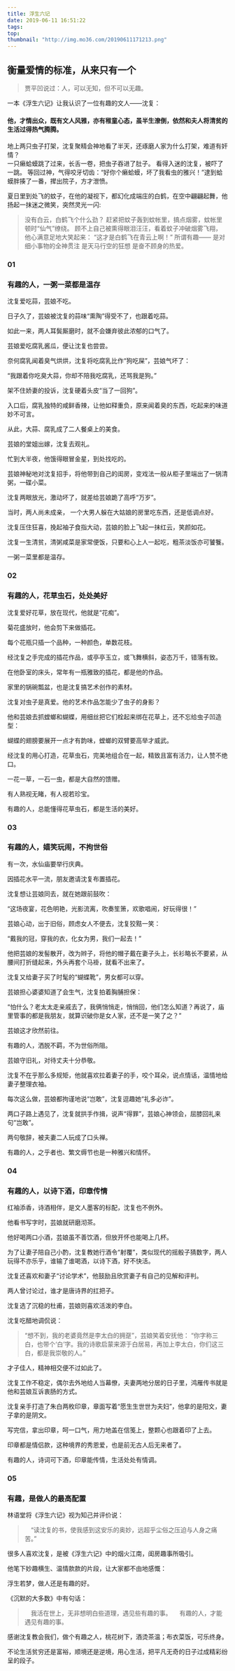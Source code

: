 ```yaml
---
title: 浮生六记
date: 2019-06-11 16:51:22
tags:
top:
thumbnail: "http://img.mo36.com/20190611171213.png"
---
```


## 衡量爱情的标准，从来只有一个


> 贾平凹说过：人，可以无知，但不可以无趣。  

一本《浮生六记》让我认识了一位有趣的文人——沈复：  
#### <b>他，才情出众，既有文人风雅，亦有稚童心态，虽半生潦倒，依然和夫人将清贫的生活过得热气腾腾。  </b>

<!-- more -->

地上两只虫子打架，沈复聚精会神地看了半天，还琢磨人家为什么打架，难道有奸情？  
一只癞蛤蟆跳了过来，长舌一卷，把虫子吞进了肚子。
看得入迷的沈复，被吓了一跳。
等回过神，气得咬牙切齿：“好你个癞蛤蟆，坏了我看虫的雅兴！”逮到蛤蟆胖揍了一番，撵出院子，方才泄愤。   

夏日里到处飞的蚊子，在他的凝视下，都幻化成端庄的白鹤，在空中翩翩起舞，他扬起一抹迷之微笑，突然灵光一闪:

> 没有白云，白鹤飞个什么劲？
> 赶紧把蚊子轰到蚊帐里，搞点烟雾，蚊帐里顿时“仙气”缭绕。
> 顾不上自己被熏得眼泪汪汪，看着蚊子冲破烟雾飞翔，他心满意足地大笑起来：
> “这才是白鹤飞在青云上啊！”
所谓有趣——
是对细小事物的全神贯注
是天马行空的狂想
是奋不顾身的热爱。
### 01
### 有趣的人，一粥一菜都是温存
沈复爱吃蒜，芸娘不吃。

日子久了，芸娘被沈复的蒜味“熏陶”得受不了，也跟着吃蒜。

如此一来，两人耳鬓厮磨时，就不会嫌弃彼此浓郁的口气了。

芸娘爱吃腐乳酱瓜，便让沈复也尝尝。

奈何腐乳闻着臭气烘烘，沈复将吃腐乳比作“狗吃屎”，芸娘气坏了：

“我跟着你吃臭大蒜，你却不陪我吃腐乳，还骂我是狗。”

架不住娇妻的投诉，沈复硬着头皮“当了一回狗”。

入口后，腐乳独特的咸鲜香辣，让他如释重负，原来闻着臭的东西，吃起来的味道妙不可言。

从此，大蒜、腐乳成了二人餐桌上的美食。

芸娘的堂姐出嫁，沈复去观礼。

忙到大半夜，他饿得眼冒金星，到处找吃的。

芸娘神秘地对沈复招手，将他带到自己的闺房，变戏法一般从柜子里端出了一锅清粥，一碟小菜。

沈复两眼放光，激动坏了，就差给芸娘跪了高呼“万岁”。

当时，两人尚未成亲， 一个大男人躲在大姑娘的房里吃东西，还是低调点好。

沈复压住狂喜，挽起袖子食指大动，芸娘的脸上飞起一抹红云，笑颜如花。

沈复一生清贫，清粥咸菜是家常便饭，只要和心上人一起吃，粗茶淡饭亦可饕餮。

一粥一菜里都是温存。

### 02
### 有趣的人，花草虫石，处处美好

沈复爱好花草，放在现代，他就是“花痴”。

菊花盛放时，他会剪下来做插花。

每个花瓶只插一个品种，一种颜色，单数花枝。

经沈复之手完成的插花作品，或亭亭玉立，或飞舞横斜，姿态万千，错落有致。

在他卧室的床头，常年有一瓶雅致的插花，都是他的作品。

家里的锅碗瓢盆，也是沈复搞艺术创作的素材。

沈复对虫子是真爱。他的艺术作品怎能少了虫子的身影？

他和芸娘去抓螳螂和蝴蝶，用细丝把它们栓起来绑在花草上，还不忘给虫子凹造型：

蝴蝶的翅膀要展开一点才有韵味，螳螂的双臂要高举才威武。

经沈复的用心打造，花草虫石，完美地组合在一起，精致且富有活力，让人赞不绝口。

一花一草，一石一虫，都是大自然的馈赠。

有人熟视无睹，有人视若珍宝。

有趣的人，总能懂得花草虫石，都是生活的美好。

### 03
### 有趣的人，嬉笑玩闹，不拘世俗

有一次，水仙庙要举行庆典。

因插花水平一流，朋友邀请沈复布置插花。

沈复想让芸娘同去，就在她跟前鼓吹：

“这场夜宴，花色明艳，光影流离，吹奏笙箫，欢歌唱闹，好玩得很！”

芸娘心动，出于旧俗，顾虑女人不便去，沈复狡黠一笑：

“戴我的冠，穿我的衣，化女为男，我们一起去！”

他把芸娘的发髻散开，改为辫子，将他的帽子戴在妻子头上，长衫略长不要紧，从腰间打折缝起来，外头再套个马褂，就看不出来了。

沈复又给妻子买了时髦的“蝴蝶靴”，男女都可以穿。

芸娘担心婆婆知道了会生气，沈复拍着胸脯担保：

“怕什么？老太太走亲戚去了，我俩悄悄走，悄悄回，他们怎么知道？再说了，庙里管事的都是我朋友，就算识破你是女人家，还不是一笑了之？”

芸娘这才欣然前往。

有趣的人，洒脱不羁，不为世俗所阻。

芸娘守旧礼，对待丈夫十分恭敬。

沈复不在乎那么多规矩，他就喜欢拉着妻子的手，咬个耳朵，说点情话，温情地给妻子整理衣袖。

每次这么做，芸娘都拘谨地说“岂敢”，沈复逗趣她“礼多必诈”。

两口子路上遇见了，沈复就拱手作揖，说声“得罪”，芸娘心神领会，屈膝回礼来句“岂敢”。

两句敬辞，被夫妻二人玩成了口头禅。

有趣的人，之乎者也、繁文缛节也是一种雅兴和情怀。

###  04
### 有趣的人，以诗下酒，印章传情

红袖添香，诗酒相伴，是文人墨客的标配，沈复也不例外。

他看书写字时，芸娘就研磨沏茶。

他好喝两口小酒，芸娘虽不善饮酒，但放开怀也能喝上几杯。


为了让妻子陪自己小酌，沈复教她行酒令“射覆”，类似现代的摇骰子猜数字，两人玩得不亦乐乎，谁输了谁喝酒，以诗下酒，好不快活。

沈复还喜欢和妻子“讨论学术”，他鼓励且欣赏妻子有自己的见解和评判。

两人曾讨论过，谁才是唐诗界的扛把子。

沈复选了沉稳的杜甫，芸娘则喜欢活泼的李白。

沈复吃醋地调侃说：

> “想不到，我的老婆竟然是李太白的拥趸”，芸娘笑着安抚他：
> “你字称三白，也带个‘白’字。我的诗歌启蒙来源于白居易，再加上李太白，你们这三白，都是我崇敬的人。”

才子佳人，精神相交便不过如此了。

沈复工作不稳定，偶尔去外地给人当幕僚，夫妻两地分居的日子里，鸿雁传书就是他和芸娘互诉衷肠的方式。

沈复亲手打造了朱白两枚印章，章面写着“愿生生世世为夫妇”，他拿的是阳文，妻子拿的是阴文。

写完信，拿出印章，呵一口气，用力地盖在信笺上，整颗心也跟着印了上去。

印章都是情侣款，这种境界的秀恩爱，也是前无古人后无来者了。

有趣的人，诗词可下酒，印章能传情，生活处处有情调。

### 05
### 有趣，是做人的最高配置
林语堂将《浮生六记》视为知己并评价说：

>　“读沈复的书，使我感到这安乐的奥妙，远超乎尘俗之压迫与人身之痛苦。”

很多人喜欢沈复，是被《浮生六记》中的烟火江南，闺房趣事所吸引。

他笔下妙趣横生、温情款款的片段，让大家都不由地感慨：

浮生若梦，做人还是有趣的好。

《沉默的大多数》中有句话：

>　我活在世上，无非想明白些道理，遇见些有趣的事。
>　有趣的人，才能遇见有趣的事。

感谢沈复教会我们，做个有趣之人，桃花树下，酒烫茶温；布衣菜饭，可乐终身。

不论生活贫穷还是富裕，顺境还是逆境，用心生活，把平凡无奇的日子过成精彩纷呈的段子。